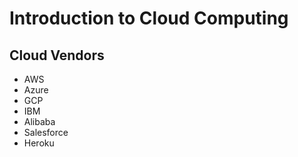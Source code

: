 # Introduction to Cloud Computing

## Cloud Vendors

- AWS
- Azure
- GCP
- IBM
- Alibaba
- Salesforce
- Heroku

